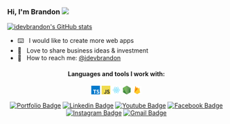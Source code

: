 ### Hi, I'm Brandon <img src="https://media.giphy.com/media/hvRJCLFzcasrR4ia7z/giphy.gif" width="25px">


[![idevbrandon's GitHub stats](https://github-readme-stats.vercel.app/api?username=idevbrandon)](https://github.com/iDevBrandon/idevbrandon/blob/main/README.md)
- ⌨️ &nbsp;	I would like to create more web apps
- 💬 &nbsp;	Love to share business ideas & investment
- 💌 &nbsp;	How to reach me: [@idevbrandon](https://www.instagram.com/idevbrandon/)
<div align=center>
  
  
#### Languages and tools I work with:
<code><img height="20" src="https://raw.githubusercontent.com/github/explore/80688e429a7d4ef2fca1e82350fe8e3517d3494d/topics/typescript/typescript.png"></code>
<code><img height="20" src="https://raw.githubusercontent.com/github/explore/80688e429a7d4ef2fca1e82350fe8e3517d3494d/topics/javascript/javascript.png"></code>
<code><img height="20" src="https://raw.githubusercontent.com/github/explore/80688e429a7d4ef2fca1e82350fe8e3517d3494d/topics/react/react.png"></code>
<code><img height="20" src="https://raw.githubusercontent.com/github/explore/80688e429a7d4ef2fca1e82350fe8e3517d3494d/topics/nodejs/nodejs.png"></code>
<code><img height="20" src="https://raw.githubusercontent.com/github/explore/80688e429a7d4ef2fca1e82350fe8e3517d3494d/topics/firebase/firebase.png"></code>


[![Portfolio Badge](http://img.shields.io/badge/-Tech%20blog-black?style=flat-square&logo=github&link=https://idevbrandon.github.io/)](https://idevbrandon.github.io/) 
[![Linkedin Badge](https://img.shields.io/badge/-LinkedIn-blue?style=flat-square&logo=Linkedin&logoColor=white&link=https://www.linkedin.com/in/idevbrandon/)](https://www.linkedin.com/in/idevbrandon/) 
[![Youtube Badge](https://img.shields.io/badge/Youtube-ff0000?style=flat-square&logo=youtube&link=https://www.youtube.com/c/idevbrandon)](https://www.youtube.com/) 
[![Facebook Badge](https://img.shields.io/badge/-Facebook-1877f2?style=flat-square&logo=facebook&logoColor=white&link=https://www.facebook.com/idevbrandon)](https://www.facebook.com/idevbrandon) 
[![Instagram Badge](https://img.shields.io/badge/-Instagram-dd2a7b?style=flat-square&logo=instagram&logoColor=white&link=https://www.instagram.com/idevbrandon)](https://www.instagram.com/idevbrandon) 
[![Gmail Badge](https://img.shields.io/badge/-Gmail-d14836?style=flat-square&logo=Gmail&logoColor=white&link=mailto:idevbrandon@gmail.com)](mailto:idevbrandon@gmail.com)
</div>

<!--
**iDevBrandon/idevbrandon** is a ✨ _special_ ✨ repository because its `README.md` (this file) appears on your GitHub profile.

Here are some ideas to get you started:

- 🔭 I’m currently working on ...
- 🌱 I’m currently learning ...
- 👯 I’m looking to collaborate on ...
- 🤔 I’m looking for help with ...
- 💬 Ask me about ...
- 📫 How to reach me: ...
- 😄 Pronouns: ...
- ⚡ Fun fact: ...
-->
